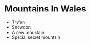 Mountains In Wales
==================

* Tryfan
* Snowdon
* A new mountain
* Special secret mountain
